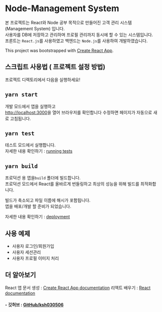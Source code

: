 # Node-Management System
본 프로젝트는 React와 Node 공부 목적으로 만들어진 고객 관리 시스템 (Management System) 입니다.<br/>
사용자를 DB에 저장하고 관리하며 프로필 관리까지 동시에 할 수 있는 시스템입니다.<br/>
프론트는 ```React.js```를 사용하였고 백엔드는 ```Node.js```를 사용하여 개발하였습니다.

This project was bootstrapped with [Create React App](https://github.com/facebook/create-react-app).

## 스크립트 사용법 ( 프로젝트 설정 방법)
프로젝트 디렉토리에서 다음을 실행하세요!

## `yarn start`
개발 모드에서 앱을 실행하고<br />
[http://localhost:3000](http://localhost:3000)을 열어 브라우저를 확인합니다
수정하면 페이지가 자동으로 새로 고침됩니다.<br />


## `yarn test`
테스트 모드에서 실행합니다.<br />
자세한 내용 확인하기 : [running tests](https://facebook.github.io/create-react-app/docs/running-tests)


## `yarn build`
프로덕션 용 앱을`build` 폴더에 빌드합니다.<br />
프로덕션 모드에서 React를 올바르게 번들링하고 최상의 성능을 위해 빌드를 최적화합니다.

빌드가 축소되고 파일 이름에 해시가 포함됩니다.<br />
앱을 배포/개발 할 준비가 되었습니다.

자세한 내용 확인하기 : [deployment](https://facebook.github.io/create-react-app/docs/deployment)


## 사용 예제
* 사용자 로그인/회원가입
* 사용자 세션관리
* 사용자 프로필 이미지 처리


## 더 알아보기
React 앱 문서 생성 : [Create React App documentation](https://facebook.github.io/create-react-app/docs/getting-started)
리액트 배우기 : [React documentation](https://reactjs.org/)<br/>


#### - 깃허브 : [GitHub/ksh030506](https://github.com/ksh030506)
